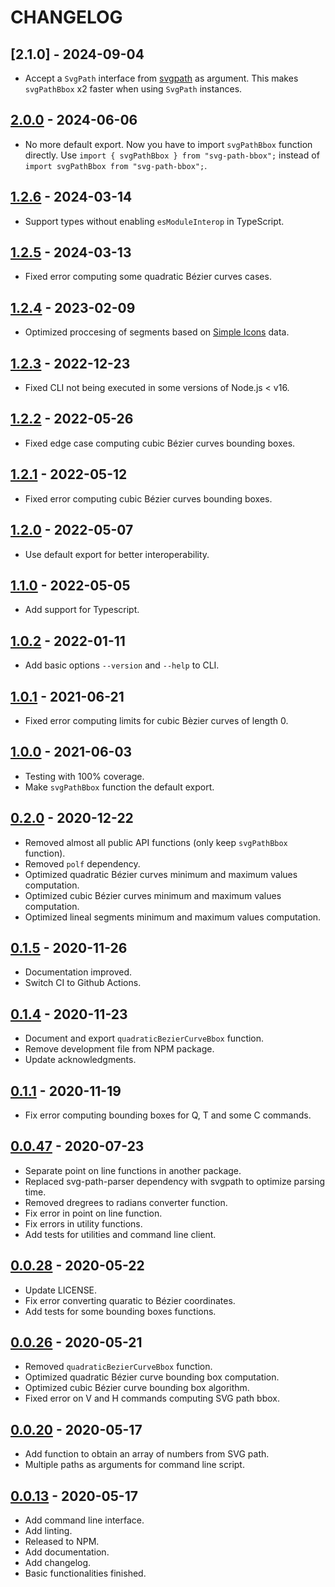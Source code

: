 # CHANGELOG

## [2.1.0] - 2024-09-04

- Accept a `SvgPath` interface from [svgpath] as argument. This makes
  `svgPathBbox` x2 faster when using `SvgPath` instances.

[svgpath]: https://www.npmjs.com/package/svgpath

## [2.0.0] - 2024-06-06

- No more default export. Now you have to import `svgPathBbox` function
  directly. Use `import { svgPathBbox } from "svg-path-bbox";` instead of
  `import svgPathBbox from "svg-path-bbox";`.

## [1.2.6] - 2024-03-14

- Support types without enabling `esModuleInterop` in TypeScript.

## [1.2.5] - 2024-03-13

- Fixed error computing some quadratic Bézier curves cases.

## [1.2.4] - 2023-02-09

- Optimized proccesing of segments based on [Simple Icons] data.

[Simple Icons]: https://github.com/simple-icons/simple-icons

## [1.2.3] - 2022-12-23

- Fixed CLI not being executed in some versions of Node.js < v16.

## [1.2.2] - 2022-05-26

- Fixed edge case computing cubic Bézier curves bounding boxes.

## [1.2.1] - 2022-05-12

- Fixed error computing cubic Bézier curves bounding boxes.

## [1.2.0] - 2022-05-07

- Use default export for better interoperability.

## [1.1.0] - 2022-05-05

- Add support for Typescript.

## [1.0.2] - 2022-01-11

- Add basic options `--version` and `--help` to CLI.

## [1.0.1] - 2021-06-21

- Fixed error computing limits for cubic Bèzier curves of length 0.

## [1.0.0] - 2021-06-03

- Testing with 100% coverage.
- Make `svgPathBbox` function the default export.

## [0.2.0] - 2020-12-22

- Removed almost all public API functions (only keep `svgPathBbox` function).
- Removed `polf` dependency.
- Optimized quadratic Bézier curves minimum and maximum values computation.
- Optimized cubic Bézier curves minimum and maximum values computation.
- Optimized lineal segments minimum and maximum values computation.

## [0.1.5] - 2020-11-26

- Documentation improved.
- Switch CI to Github Actions.

## [0.1.4] - 2020-11-23

- Document and export `quadraticBezierCurveBbox` function.
- Remove development file from NPM package.
- Update acknowledgments.

## [0.1.1] - 2020-11-19

- Fix error computing bounding boxes for Q, T and some C commands.

## [0.0.47] - 2020-07-23

- Separate point on line functions in another package.
- Replaced svg-path-parser dependency with svgpath to optimize parsing time.
- Removed dregrees to radians converter function.
- Fix error in point on line function.
- Fix errors in utility functions.
- Add tests for utilities and command line client.

## [0.0.28] - 2020-05-22

- Update LICENSE.
- Fix error converting quaratic to Bézier coordinates.
- Add tests for some bounding boxes functions.

## [0.0.26] - 2020-05-21

- Removed `quadraticBezierCurveBbox` function.
- Optimized quadratic Bézier curve bounding box computation.
- Optimized cubic Bézier curve bounding box algorithm.
- Fixed error on V and H commands computing SVG path bbox.

## [0.0.20] - 2020-05-17

- Add function to obtain an array of numbers from SVG path.
- Multiple paths as arguments for command line script.

## [0.0.13] - 2020-05-17

- Add command line interface.
- Add linting.
- Released to NPM.
- Add documentation.
- Add changelog.
- Basic functionalities finished.

[2.0.0]: https://github.com/mondeja/svg-path-bbox/compare/v1.2.6...v2.0.0
[1.2.6]: https://github.com/mondeja/svg-path-bbox/compare/v1.2.5...v1.2.6
[1.2.5]: https://github.com/mondeja/svg-path-bbox/compare/v1.2.4...v1.2.5
[1.2.4]: https://github.com/mondeja/svg-path-bbox/compare/v1.2.3...v1.2.4
[1.2.3]: https://github.com/mondeja/svg-path-bbox/compare/v1.2.2...v1.2.3
[1.2.2]: https://github.com/mondeja/svg-path-bbox/compare/v1.2.1...v1.2.2
[1.2.1]: https://github.com/mondeja/svg-path-bbox/compare/v1.2.0...v1.2.1
[1.2.0]: https://github.com/mondeja/svg-path-bbox/compare/v1.1.0...v1.2.0
[1.1.0]: https://github.com/mondeja/svg-path-bbox/compare/v1.0.2...v1.1.0
[1.0.2]: https://github.com/mondeja/svg-path-bbox/compare/v1.0.1...v1.0.2
[1.0.1]: https://github.com/mondeja/svg-path-bbox/compare/v1.0.0...v1.0.1
[1.0.0]: https://github.com/mondeja/svg-path-bbox/compare/v0.2.0...v1.0.0
[0.2.0]: https://github.com/mondeja/svg-path-bbox/compare/v0.1.5...v0.2.0
[0.1.5]: https://github.com/mondeja/svg-path-bbox/compare/v0.1.4...v0.1.5
[0.1.4]: https://github.com/mondeja/svg-path-bbox/compare/v0.1.1...v0.1.4
[0.1.1]: https://github.com/mondeja/svg-path-bbox/compare/v0.0.47...v0.1.1
[0.0.47]: https://github.com/mondeja/svg-path-bbox/compare/v0.0.28...v0.0.47
[0.0.28]: https://github.com/mondeja/svg-path-bbox/compare/v0.0.26...v0.0.28
[0.0.26]: https://github.com/mondeja/svg-path-bbox/compare/v0.0.20...v0.0.26
[0.0.20]: https://github.com/mondeja/svg-path-bbox/compare/v0.0.13...v0.0.20
[0.0.13]: https://github.com/mondeja/svg-path-bbox/releases/tag/v0.0.13
